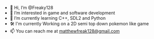- 👋 Hi, I’m @Freaky128
- 👀 I’m interested in game and software development
- 🌱 I’m currently learning C++, SDL2 and Python
- 🛠  I'm currently Working on a 2D semi top down pokemon like game
- 📫 You can reach me at matthewfreak128@gmail.com
<!---
Freaky128/Freaky128 is a ✨ special ✨ repository because its `README.md` (this file) appears on your GitHub profile.
You can click the Preview link to take a look at your changes.
--->
